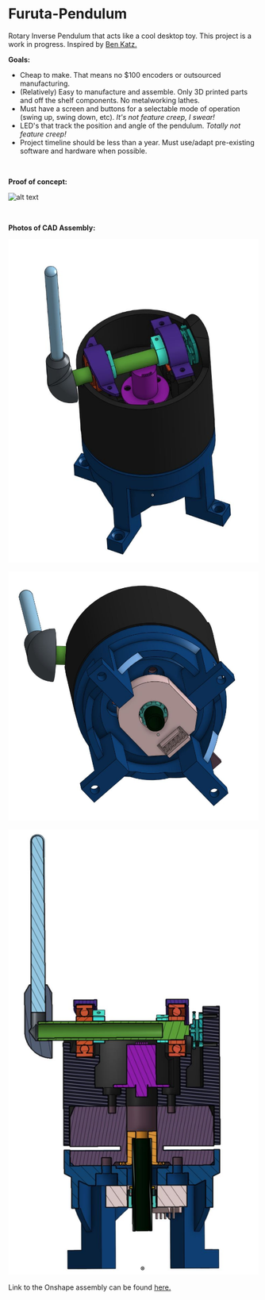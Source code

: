 # Furuta-Pendulum
Rotary Inverse Pendulum that acts like a cool desktop toy.  This project is a work in progress.
Inspired by [Ben Katz.](https://build-its-inprogress.blogspot.com/search/label/Pendulum)

**Goals:**  
  * Cheap to make.  That means no $100 encoders or outsourced manufacturing.
  * (Relatively) Easy to manufacture and assemble.  Only 3D printed parts and off the shelf components. No metalworking lathes.
  * Must have a screen and buttons for a selectable mode of operation (swing up, swing down, etc).  *It's not feature creep, I swear!*
  * LED's that track the position and angle of the pendulum.  *Totally not feature creep!*
  * Project timeline should be less than a year.  Must use/adapt pre-existing software and hardware when possible. 

&nbsp;

**Proof of concept:**

![alt text](https://github.com/RickyRoesay/Furuta-Pendulum/blob/main/demo/Normal-Speed.gif)

&nbsp;

**Photos of CAD Assembly:**

![alt text](https://github.com/RickyRoesay/Furuta-Pendulum/blob/main/demo/V1_Isometric_View_1.JPG)

![alt text](https://github.com/RickyRoesay/Furuta-Pendulum/blob/main/demo/V1_Isometric_View_2.JPG)

![alt text](https://github.com/RickyRoesay/Furuta-Pendulum/blob/main/demo/V1_Section_View.JPG)

Link to the Onshape assembly can be found [here.](https://cad.onshape.com/documents/4a67b189595e38217c106822/w/59857a47126e04b0fa59ae61/e/db35a9295bf508af3468f325?renderMode=0&uiState=682a9d7884e522147fd2eeef)